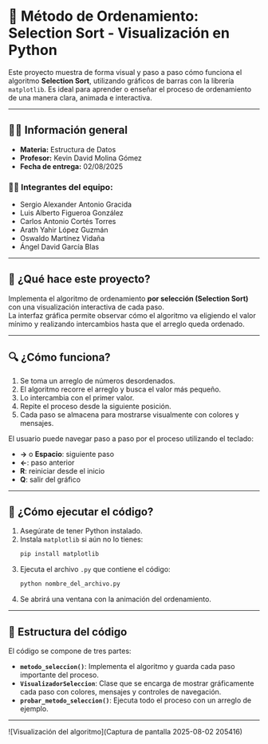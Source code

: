 
# 🎯 Método de Ordenamiento: Selection Sort - Visualización en Python

Este proyecto muestra de forma visual y paso a paso cómo funciona el algoritmo **Selection Sort**, utilizando gráficos de barras con la librería `matplotlib`. Es ideal para aprender o enseñar el proceso de ordenamiento de una manera clara, animada e interactiva.

---

## 👨‍🏫 Información general

- **Materia:** Estructura de Datos  
- **Profesor:** Kevin David Molina Gómez  
- **Fecha de entrega:** 02/08/2025

### 👨‍🎓 Integrantes del equipo:
- Sergio Alexander Antonio Gracida  
- Luis Alberto Figueroa González  
- Carlos Antonio Cortés Torres  
- Arath Yahir López Guzmán  
- Oswaldo Martínez Vidaña  
- Ángel David García Blas

---

## 🧠 ¿Qué hace este proyecto?

Implementa el algoritmo de ordenamiento **por selección (Selection Sort)** con una visualización interactiva de cada paso.  
La interfaz gráfica permite observar cómo el algoritmo va eligiendo el valor mínimo y realizando intercambios hasta que el arreglo queda ordenado.

---

## 🔍 ¿Cómo funciona?

1. Se toma un arreglo de números desordenados.
2. El algoritmo recorre el arreglo y busca el valor más pequeño.
3. Lo intercambia con el primer valor.
4. Repite el proceso desde la siguiente posición.
5. Cada paso se almacena para mostrarse visualmente con colores y mensajes.

El usuario puede navegar paso a paso por el proceso utilizando el teclado:
- **→** o **Espacio**: siguiente paso  
- **←**: paso anterior  
- **R**: reiniciar desde el inicio  
- **Q**: salir del gráfico  

---

## 🧪 ¿Cómo ejecutar el código?

1. Asegúrate de tener Python instalado.
2. Instala `matplotlib` si aún no lo tienes:
   ```bash
   pip install matplotlib
   ```
3. Ejecuta el archivo `.py` que contiene el código:
   ```bash
   python nombre_del_archivo.py
   ```
4. Se abrirá una ventana con la animación del ordenamiento.

---

## 📁 Estructura del código

El código se compone de tres partes:

- **`metodo_seleccion()`**: Implementa el algoritmo y guarda cada paso importante del proceso.
- **`VisualizadorSeleccion`**: Clase que se encarga de mostrar gráficamente cada paso con colores, mensajes y controles de navegación.
- **`probar_metodo_seleccion()`**: Ejecuta todo el proceso con un arreglo de ejemplo.

---

![Visualización del algoritmo](Captura de pantalla 2025-08-02 205416)


